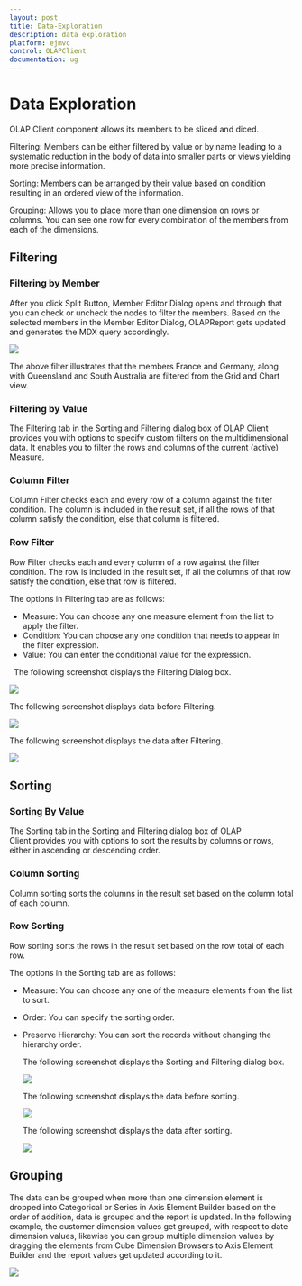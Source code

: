 ```yaml
---
layout: post
title: Data-Exploration
description: data exploration
platform: ejmvc
control: OLAPClient
documentation: ug
---
```


# Data Exploration

OLAP Client component allows its members to be sliced and diced. 

Filtering: Members can be either filtered by value or by name leading to a systematic reduction in the body of data into smaller parts or views yielding more precise information.

Sorting: Members can be arranged by their value based on condition resulting in an ordered view of the information. 

Grouping: Allows you to place more than one dimension on rows or columns. You can see one row for every combination of the members from each of the dimensions. 

## Filtering 

### Filtering by Member

After you click Split Button, Member Editor Dialog opens and through that you can check or uncheck the nodes to filter the members. Based on the selected members in the Member Editor Dialog, OLAPReport gets updated and generates the MDX query accordingly.  

![](Data-Exploration_images/Data-Exploration_img1.png)

The above filter illustrates that the members France and Germany, along with Queensland and South Australia are filtered from the Grid and Chart view.  

### Filtering by Value

The Filtering tab in the Sorting and Filtering dialog box of OLAP Client provides you with options to specify custom filters on the multidimensional data. It enables you to filter the rows and columns of the current (active) Measure. 

### Column Filter

Column Filter checks each and every row of a column against the filter condition. The column is included in the result set, if all the rows of that column satisfy the condition, else that column is filtered.

### Row Filter

Row Filter checks each and every column of a row against the filter condition. The row is included in the result set, if all the columns of that row satisfy the condition, else that row is filtered.

The options in Filtering tab are as follows:

* Measure: You can choose any one measure element from the list to apply the filter.
* Condition: You can choose any one condition that needs to appear in the filter expression.
* Value: You can enter the conditional value for the expression.

  The following screenshot displays the Filtering Dialog box.

  ![](Data-Exploration_images/Data-Exploration_img2.png)

  The following screenshot displays data before Filtering.

  ![](Data-Exploration_images/Data-Exploration_img3.png)

  The following screenshot displays the data after Filtering.
  
  ![](Data-Exploration_images/Data-Exploration_img4.png)

## Sorting

### Sorting By Value

The Sorting tab in the Sorting and Filtering dialog box of OLAP Client provides you with options to sort the results by columns or rows, either in ascending or descending order.

### Column Sorting

Column sorting sorts the columns in the result set based on the column total of each column.

### Row Sorting

Row sorting sorts the rows in the result set based on the row total of each row.

The options in the Sorting tab are as follows: 

* Measure: You can choose any one of the measure elements from the list to sort.
* Order: You can specify the sorting order.
* Preserve Hierarchy: You can sort the records without changing the hierarchy order.

  The following screenshot displays the Sorting and Filtering dialog box.
  
  ![](Data-Exploration_images/Data-Exploration_img5.png)

  The following screenshot displays the data before sorting.
  
  ![](Data-Exploration_images/Data-Exploration_img6.png)

  The following screenshot displays the data after sorting.

  ![](Data-Exploration_images/Data-Exploration_img7.png)

## Grouping

The data can be grouped when more than one dimension element is dropped into Categorical or Series in Axis Element Builder based on the order of addition, data is grouped and the report is updated. In the following example, the customer dimension values get grouped, with respect to date dimension values, likewise you can group multiple dimension values by dragging the elements from Cube Dimension Browsers to Axis Element Builder and the report values get updated according to it.

![](Data-Exploration_images/Data-Exploration_img8.png)